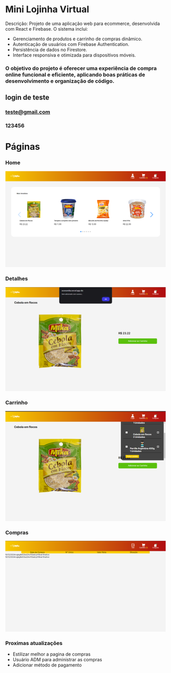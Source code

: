 # Mini Lojinha Virtual

Descrição:
Projeto de uma aplicação web para ecommerce, desenvolvida com React e Firebase. O sistema inclui:

* Gerenciamento de produtos e carrinho de compras dinâmico. 
* Autenticação de usuários com Firebase Authentication.
* Persistência de dados no Firestore.
* Interface responsiva e otimizada para dispositivos móveis.

### O objetivo do projeto é oferecer uma experiência de compra online funcional e eficiente, aplicando boas práticas de desenvolvimento e organização de código.

## login de teste </br>
### teste@gmail.com
### 123456

# Páginas

### Home
<img src="./src//assets/home.png">

### Detalhes
<img src="./src//assets/detalhes.png">

### Carrinho
<img src="./src//assets/carringo.png">

### Compras
<img src="./src//assets/compras.png">


### Proximas atualizações
* Estilizar melhor a pagina de compras
* Usuário ADM para administrar as compras
* Adicionar método de pagamento


